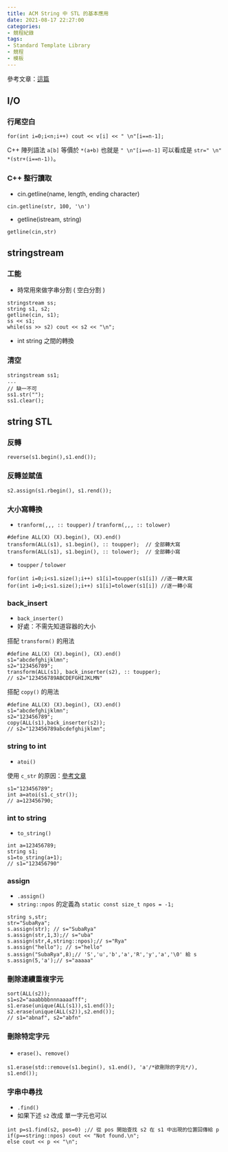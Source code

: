 ```yaml
---
title: ACM String 中 STL 的基本應用
date: 2021-08-17 22:27:00
categories: 
- 競程紀錄
tags: 
- Standard Template Library
- 競程
- 模板
--- 
```


參考文章：[這篇](https://blog.csdn.net/weixin_43093481/article/details/82318377)

## I/O

### 行尾空白
```cpp=
for(int i=0;i<n;i++) cout << v[i] << " \n"[i==n-1];
```
C++ 陣列語法 `a[b]` 等價於 `*(a+b)` 也就是 `" \n"[i==n-1]` 可以看成是 `str=" \n"` `*(str+(i==n-1))`。

### C++ 整行讀取

* cin.getline(name, length, ending character)
```cpp=
cin.getline(str, 100, '\n')
```
* getline(istream, string)
```cpp=
getline(cin,str)
```

## stringstream

### 工能
* 時常用來做字串分割 ( 空白分割 )
```cpp=
stringstream ss;
string s1, s2;
getline(cin, s1);
ss << s1;
while(ss >> s2) cout << s2 << "\n";
```
* int string 之間的轉換

### 清空
```cpp=
stringstream ss1;
...
// 缺一不可
ss1.str("");
ss1.clear();
```

## string STL
### 反轉
```cpp=
reverse(s1.begin(),s1.end());
```
### 反轉並賦值
```cpp=
s2.assign(s1.rbegin(), s1.rend());
```
### 大小寫轉換
* `tranform(,,, :: toupper)` / `tranform(,,, :: tolower)`
```cpp=
#define ALL(X) (X).begin(), (X).end()
transform(ALL(s1), s1.begin(), :: toupper);  // 全部轉大寫
transform(ALL(s1), s1.begin(), :: tolower);  // 全部轉小寫
```
* `toupper` / `tolower`
```cpp=
for(int i=0;i<s1.size();i++) s1[i]=toupper(s1[i]) //逐一轉大寫
for(int i=0;i<s1.size();i++) s1[i]=tolower(s1[i]) //逐一轉小寫
```

### back_insert
* `back_inserter()`
* 好處：不需先知道容器的大小

搭配 `transform()` 的用法
```cpp=
#define ALL(X) (X).begin(), (X).end()
s1="abcdefghijklmn";
s2="123456789";
transform(ALL(s1), back_inserter(s2), :: toupper);
// s2="123456789ABCDEFGHIJKLMN"
```
搭配 `copy()` 的用法
```cpp=
#define ALL(X) (X).begin(), (X).end()
s1="abcdefghijklmn";
s2="123456789";
copy(ALL(s1),back_inserter(s2));
// s2="123456789abcdefghijklmn";
```

### string to int
* `atoi()`

使用 `c_str` 的原因：[參考文章](https://stackoverflow.com/questions/7416445/what-is-use-of-c-str-function-in-c/7416581)
```cpp=
s1="123456789";
int a=atoi(s1.c_str());
// a=123456790;
```

### int to string
* `to_string()`
```cpp=
int a=123456789;
string s1;
s1=to_string(a+1);
// s1="123456790"
```

### assign
* `.assign()`
* `string::npos` 的定義為 `static const size_t npos = -1;`
```cpp=
string s,str;
str="SubaRya";
s.assign(str); // s="SubaRya"
s.assign(str,1,3);// s="uba"
s.assign(str,4,string::npos);// s="Rya"
s.assign("hello"); // s="hello" 
s.assign("SubaRya",8);// 'S','u','b','a','R','y','a','\0' 給 s
s.assign(5,'a');// s="aaaaa"
```

### 刪除連續重複字元
```cpp=
sort(ALL(s2));
s1=s2="aaabbbbnnnaaaafff";
s1.erase(unique(ALL(s1)),s1.end());
s2.erase(unique(ALL(s2)),s2.end());
// s1="abnaf", s2="abfn"
```

### 刪除特定字元
* `erase()`、`remove()`
```cpp=
s1.erase(std::remove(s1.begin(), s1.end(), 'a'/*欲刪除的字元*/), s1.end());
```

### 字串中尋找
* `.find()`
* 如果下述 `s2` 改成 單一字元也可以
```cpp=
int p=s1.find(s2, pos=0) ;// 從 pos 開始查找 s2 在 s1 中出現的位置回傳給 p
if(p==string::npos) cout << "Not found.\n";
else cout << p << "\n";
```
